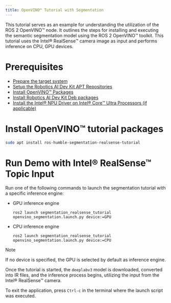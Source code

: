 ```yaml
---
title: OpenVINO™ Tutorial with Segmentation
---
```


This tutorial serves as an example for understanding the utilization of
the ROS 2 OpenVINO™ node. It outlines the steps for installing and
executing the semantic segmentation model using the ROS 2 OpenVINO™
toolkit. This tutorial uses the Intel® RealSense™ camera image as input
and performs inference on CPU, GPU devices.

# Prerequisites

- [Prepare the target system](https://docs.openedgeplatform.intel.com/edge-ai-suites/robotics-ai-suite/main/robotics/gsg_robot/prepare-system.html)
- [Setup the Robotics AI Dev Kit APT Repositories](https://docs.openedgeplatform.intel.com/robotics-ai-suite/robotics-ai-suite/main/robotics/gsg_robot/apt-setup.html)
- [Install OpenVINO™ Packages](https://docs.openedgeplatform.intel.com/robotics-ai-suite/robotics-ai-suite/main/robotics/gsg_robot/install-openvino.html)
- [Install Robotics AI Dev Kit Deb packages](https://docs.openedgeplatform.intel.com/robotics-ai-suite/robotics-ai-suite/main/robotics/gsg_robot/install.html)
- [Install the Intel® NPU Driver on Intel® Core™ Ultra Processors (if applicable)](https://docs.openedgeplatform.intel.com/robotics-ai-suite/robotics-ai-suite/main/robotics/gsg_robot/install-npu-driver.html)

# Install OpenVINO™ tutorial packages

``` bash
sudo apt install ros-humble-segmentation-realsense-tutorial
```

# Run Demo with Intel® RealSense™ Topic Input

Run one of the following commands to launch the segmentation tutorial
with a specific inference engine:

- GPU inference engine

  ``` 
  ros2 launch segmentation_realsense_tutorial openvino_segmentation.launch.py device:=GPU
  ```

- CPU inference engine

  ``` 
  ros2 launch segmentation_realsense_tutorial openvino_segmentation.launch.py device:=CPU
  ```

> [!NOTE]
> If no device is specified, the GPU is selected by default as inference
> engine.

Once the tutorial is started, the `deeplabv3` model is downloaded,
converted into IR files, and the inference process begins, utilizing the
input from the Intel® RealSense™ camera.

To exit the application, press `Ctrl-c` in the terminal where the launch
script was executed.

